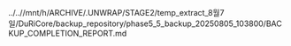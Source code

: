 ../..//mnt/h/ARCHIVE/.UNWRAP/STAGE2/temp_extract_8월7일/DuRiCore/backup_repository/phase5_5_backup_20250805_103800/BACKUP_COMPLETION_REPORT.md